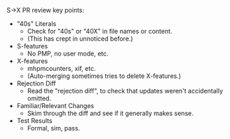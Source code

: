 S->X PR review key points:

* "40s" Literals
    * Check for "40s" or "40X" in file names or content.
    * (This has crept in unnoticed before.)
* S-features
    * No PMP, no user mode, etc.
* X-features
    * mhpmcounters, xif, etc.
    * (Auto-merging sometimes tries to delete X-features.)
* Rejection Diff
    * Read the "rejection diff", to check that updates weren't accidentally omitted.
* Familiar/Relevant Changes
    * Skim through the diff and see if it generally makes sense.
* Test Results
    * Formal, sim, pass.
